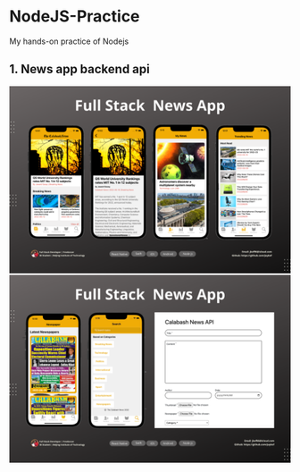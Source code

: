 # NodeJS-Practice
My hands-on practice of Nodejs 

## 1. News app backend api
<img src="screenshots/2.png" />

<img src="screenshots/1.png" />
